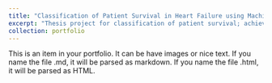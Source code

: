 ```yaml
---
title: "Classification of Patient Survival in Heart Failure using Machine Learning for Imbalanced Datasets."
excerpt: "Thesis project for classification of patient survival; achieved 91.11% accuracy, 87.50% recal, and 93.99% AUC. <br/><img src='/images/500x300.png'>"
collection: portfolio
---
```


This is an item in your portfolio. It can be have images or nice text. If you name the file .md, it will be parsed as markdown. If you name the file .html, it will be parsed as HTML. 
